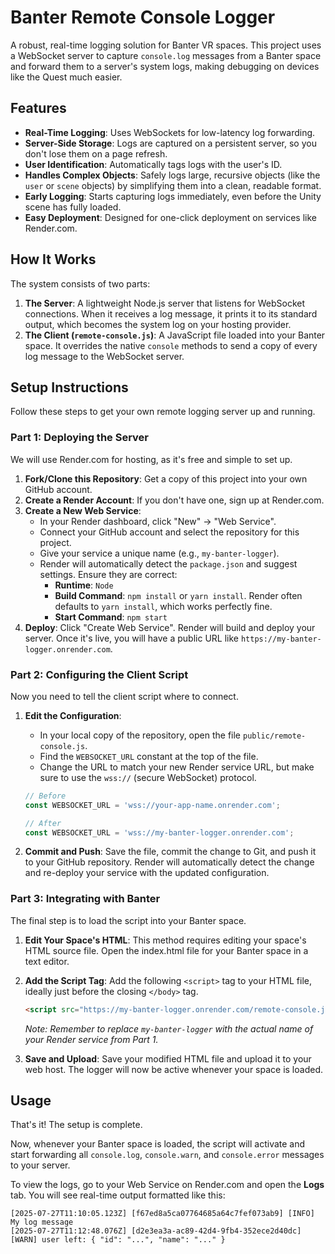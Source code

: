 # Banter Remote Console Logger

A robust, real-time logging solution for Banter VR spaces. This project uses a WebSocket server to capture `console.log` messages from a Banter space and forward them to a server's system logs, making debugging on devices like the Quest much easier.

## Features

- **Real-Time Logging**: Uses WebSockets for low-latency log forwarding.
- **Server-Side Storage**: Logs are captured on a persistent server, so you don't lose them on a page refresh.
- **User Identification**: Automatically tags logs with the user's ID.
- **Handles Complex Objects**: Safely logs large, recursive objects (like the `user` or `scene` objects) by simplifying them into a clean, readable format.
- **Early Logging**: Starts capturing logs immediately, even before the Unity scene has fully loaded.
- **Easy Deployment**: Designed for one-click deployment on services like Render.com.

## How It Works

The system consists of two parts:

1.  **The Server**: A lightweight Node.js server that listens for WebSocket connections. When it receives a log message, it prints it to its standard output, which becomes the system log on your hosting provider.
2.  **The Client (`remote-console.js`)**: A JavaScript file loaded into your Banter space. It overrides the native `console` methods to send a copy of every log message to the WebSocket server.

## Setup Instructions

Follow these steps to get your own remote logging server up and running.

### Part 1: Deploying the Server

We will use Render.com for hosting, as it's free and simple to set up.

1.  **Fork/Clone this Repository**: Get a copy of this project into your own GitHub account.
2.  **Create a Render Account**: If you don't have one, sign up at Render.com.
3.  **Create a New Web Service**:
    - In your Render dashboard, click "New" -> "Web Service".
    - Connect your GitHub account and select the repository for this project.
    - Give your service a unique name (e.g., `my-banter-logger`).
    - Render will automatically detect the `package.json` and suggest settings. Ensure they are correct:
        - **Runtime**: `Node`
        - **Build Command**: `npm install` or `yarn install`. Render often defaults to `yarn install`, which works perfectly fine.
        - **Start Command**: `npm start`
4.  **Deploy**: Click "Create Web Service". Render will build and deploy your server. Once it's live, you will have a public URL like `https://my-banter-logger.onrender.com`.

### Part 2: Configuring the Client Script

Now you need to tell the client script where to connect.

1.  **Edit the Configuration**:
    - In your local copy of the repository, open the file `public/remote-console.js`.
    - Find the `WEBSOCKET_URL` constant at the top of the file.
    - Change the URL to match your new Render service URL, but make sure to use the `wss://` (secure WebSocket) protocol.

    ```javascript
    // Before
    const WEBSOCKET_URL = 'wss://your-app-name.onrender.com';

    // After
    const WEBSOCKET_URL = 'wss://my-banter-logger.onrender.com';
    ```

2.  **Commit and Push**: Save the file, commit the change to Git, and push it to your GitHub repository. Render will automatically detect the change and re-deploy your service with the updated configuration.

### Part 3: Integrating with Banter

The final step is to load the script into your Banter space.

1.  **Edit Your Space's HTML**: This method requires editing your space's HTML source file. Open the index.html file for your Banter space in a text editor.
2.  **Add the Script Tag**: Add the following `<script>` tag to your HTML file, ideally just before the closing `</body>` tag.

    ```html
    <script src="https://my-banter-logger.onrender.com/remote-console.js"></script>
    ```
    *Note: Remember to replace `my-banter-logger` with the actual name of your Render service from Part 1.*
3.  **Save and Upload**: Save your modified HTML file and upload it to your web host. The logger will now be active whenever your space is loaded.

## Usage

That's it! The setup is complete.

Now, whenever your Banter space is loaded, the script will activate and start forwarding all `console.log`, `console.warn`, and `console.error` messages to your server.

To view the logs, go to your Web Service on Render.com and open the **Logs** tab. You will see real-time output formatted like this:

```
[2025-07-27T11:10:05.123Z] [f67ed8a5ca07764685a64c7fef073ab9] [INFO] My log message
[2025-07-27T11:12:48.076Z] [d2e3ea3a-ac89-42d4-9fb4-352ece2d40dc] [WARN] user left: { "id": "...", "name": "..." }
```
